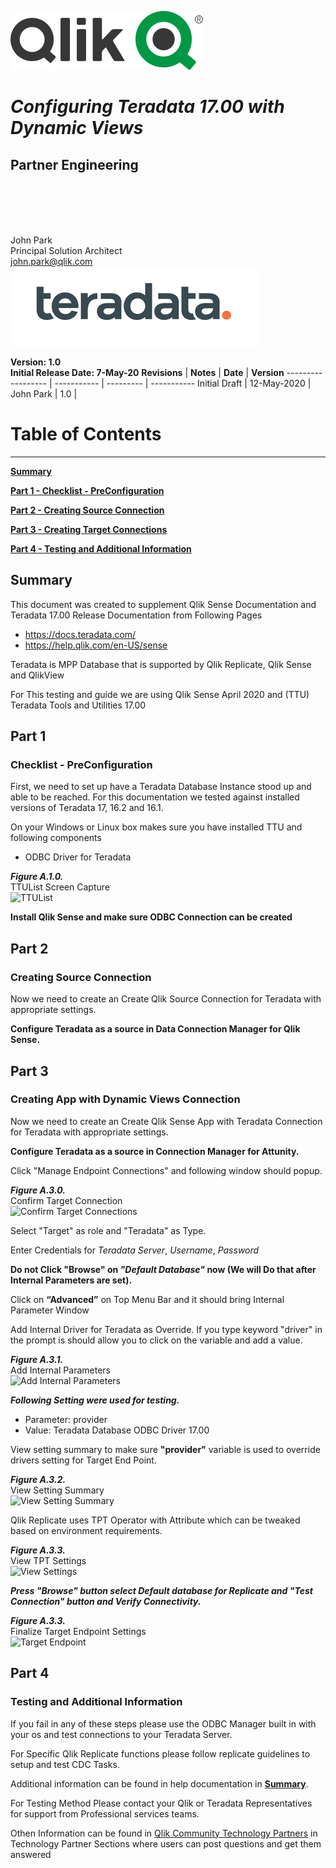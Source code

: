 ![logo](./media/image1.png)

# **_Configuring Teradata 17.00 with Dynamic Views_**

## **Partner Engineering**

<br>  
<br>
<br>
<br>

John Park  
Principal Solution Architect  
john.park@qlik.com  
![TDLogo](./media/image2.png)  

**Version: 1.0**  
**Initial Release Date: 7-May-20**
**Revisions**      | **Notes**   | **Date**  | **Version**
------------------ | ----------- | --------- | -----------
Initial Draft      | 12-May-2020 | John Park | 1.0       |


# Table of Contents

--------------------

[**Summary**](#summary)  

[**Part 1 - Checklist - PreConfiguration**](#part-1)

[**Part 2 - Creating Source Connection**](#part-2)

[**Part 3 - Creating Target Connections**](#part-3)

[**Part 4 - Testing and Additional Information**](#part-4)

## **Summary**

This document was created to supplement Qlik Sense Documentation and Teradata 17.00 Release Documentation from Following Pages

- <https://docs.teradata.com/>
- <https://help.qlik.com/en-US/sense>

Teradata is MPP Database that is supported by Qlik Replicate, Qlik Sense and QlikView 

For This testing and guide we are using Qlik Sense April 2020 and (TTU) Teradata Tools and Utilities 17.00

## **Part 1**

### Checklist - PreConfiguration

First, we need to set up have a Teradata Database Instance stood up and able to be reached.
For this documentation we tested against installed versions of Teradata 17, 16.2 and 16.1.

On your Windows or Linux box makes sure you have installed TTU and following components
  
- ODBC Driver for Teradata

***Figure A.1.0.***  
TTUList Screen Capture  
![TTUList](./media/image3.jpeg) 

**Install Qlik Sense and make sure ODBC Connection can be created** 

## **Part 2**

### Creating Source Connection

Now we need to create an Create Qlik Source Connection for Teradata with appropriate settings.

**Configure Teradata as a source in Data Connection Manager for Qlik Sense.**

## **Part 3**

### Creating App with Dynamic Views Connection

Now we need to create an Create Qlik Sense App with Teradata Connection for Teradata with appropriate settings.

**Configure Teradata as a source in Connection Manager for Attunity.**

Click "Manage Endpoint Connections" and following window should popup.

***Figure A.3.0.***  
Confirm Target Connection  
![Confirm Target Connections](./media/image12.jpeg)  

Select "Target" as role and "Teradata" as Type.

Enter Credentials for *Teradata Server*, *Username*, *Password*

**Do not Click "Browse" on *"Default Database"* now (We will Do that after Internal Parameters are set).**

Click  on **“Advanced”** on Top Menu Bar and it should bring Internal Parameter Window

Add Internal Driver for Teradata as Override. If you type keyword "driver" in the prompt is should allow you to click on the variable and add a value.  

***Figure A.3.1.***  
Add Internal Parameters  
![Add Internal Parameters](./media/image13.jpeg)  

***Following Setting were used for testing.***  

- Parameter: provider  
- Value: Teradata Database ODBC Driver 17.00

View setting summary to make sure **"provider"** variable is used to override drivers setting for Target End Point.  


***Figure A.3.2.***  
View Setting Summary  
![View Setting Summary](./media/image14.jpeg)  

Qlik Replicate uses TPT Operator with Attribute which can be tweaked based on environment requirements.

***Figure A.3.3.***  
View TPT Settings  
![View Settings](./media/image15.jpeg)  

***Press **"Browse"** button select Default database for Replicate and **"Test Connection"** button and Verify Connectivity.***

***Figure A.3.3.***  
Finalize Target Endpoint Settings  
![Target Endpoint](./media/image11.jpeg)  
## **Part 4**

### Testing and Additional Information

If you fail in any of these steps please use the ODBC Manager built in with your os and test connections to your Teradata Server.

For Specific Qlik Replicate functions please follow replicate guidelines to setup and test CDC Tasks.

Additional information can be found in help documentation in [**Summary**](#summary).

For Testing Method Please contact your Qlik or Teradata Representatives for support from Professional services teams.

Othen Information can be found in [Qlik Community Technology Partners](https://community.qlik.com/t5/Technology-Partners-Ecosystem/ct-p/qlik-ecosystem "Qlik Technology Partner Eco System") in Technology Partner Sections where users can post questions and get them answered